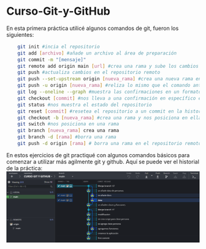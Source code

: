 # Curso-Git-y-GitHub
En esta primera práctica utilicé algunos comandos de git, fueron los siguientes:
```bash
    git init #incia el repositorio
    git add [archivo] #añade un archivo al área de preparación
    git commit -m "[mensaje]"
    git remote add origin main [url] #crea una rama y sube los cambios a un repositorio remoto
    git push #actualiza cambios en el repositorio remoto
    git push --set-upstream origin [nueva_rama] #crea una nueva rama en el repositorio remoto y sube sus confirmaciones
    git push -u origin [nueva_rama] #reliza lo mismo que el comando anterior
    git log --oneline --graph #muestra las confirmaciones en un formato corto y en un gráfico
    git checkout [commit] #nos lleva a una confirmación en específico en la historia del repositorio
    git status #nos muestra el estado del repositorio
    git reset [commit] #resetea el repositorio a un commit en la historia del respositorio
    git checkout -b [nueva_rama] #crea una rama y nos posiciona en ella
    git switch #nos posiciona en una rama
    git branch [nueva_rama] crea una rama
    git branch -d [rama] #borra una rama
    git push -d origin [rama] # borra una rama en el repositorio remoto
```


En estos ejercicios de git practiqué con algunos comandos básicos para comenzar a utilizar más agilmente git y github.
Aquí se puede ver el historial de la práctica:
![Práctica 1](./img/Pr%C3%A1ctica%201.png)
